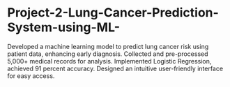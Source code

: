 # Project-2-Lung-Cancer-Prediction-System-using-ML-
Developed a machine learning model to predict lung cancer risk using patient data, enhancing early diagnosis. Collected and pre-processed 5,000+ medical records for analysis. Implemented Logistic Regression, achieved 91 percent accuracy. Designed an intuitive user-friendly interface for easy access.

